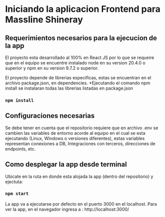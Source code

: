 # Iniciando la aplicacion Frontend para Massline Shineray

## Requerimientos necesarios para la ejecucion de la app

El proyecto esta desarrollado al 100% en React JS por lo que se requeire que en el equipo se encuentre instalado node en 
su version 20.4.0 o superior y npm en su version 9.7.2 o superior.

El proyecto depende de librerias especificas, estas se encuentran en el archivo package.json, en dependencies.
  *Ejecutando el comando npm install se instalaran todas las librerias listadas en package.json

### `npm install`

## Configuraciones necesarias

Se debe tener en cuenta que el repositorio requiere que en archivo .env se cambien las variables de entorno acorde 
al equipo en el cual se esta ejecutando (Linux, Windows o versiones diferentes), estas variables representan conexiones
a DB, Integraciones con terceros, direcciones de endpoints, etc.

## Como desplegar la app desde terminal

Ubicate en la ruta en donde esta alojada la app (dentro del repositorio) y ejectuta:

### `npm start`

La app va a ejecutarse por defecto en el puerto 3000 en el localhost.
Para ver la app, en el navegador ingresa a : http://localhost:3000/







